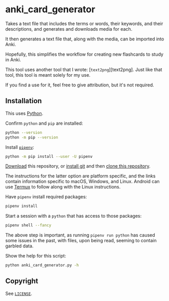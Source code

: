 # anki_card_generator

Takes a text file that includes the terms or words, their keywords, and their descriptions, and generates and downloads media for each.

It then generates a text file that, along with the media, can be imported into Anki.

Hopefully, this simplifies the workflow for creating new flashcards to study in Anki.

This tool uses another tool that I wrote: [`text2png`][text2png]. Just like that tool, this tool is meant solely for my use.

If you find a use for it, feel free to give attribution, but it's not required.

## Installation

This uses [Python](https://python.org).

Confirm `python` and `pip` are installed:

```sh
python --version
python -m pip --version
```

Install [`pipenv`](https://github.com/pypa/pipenv):

```sh
python -m pip install --user -U pipenv
```

[Download](https://github.com/mawillcockson/anki_card_generator/archive/master.zip) this repository, or [install git](https://git-scm.com/book/en/v2/Getting-Started-Installing-Git) and then [clone this repository](https://git-scm.com/book/en/v2/Git-Basics-Getting-a-Git-Repository).

The instructions for the latter option are platform specific, and the links contain information specific to macOS, Windows, and Linux. Android can use [Termux](https://termux.com/) to follow along with the Linux instructions.

Have `pipenv` install required packages:

```sh
pipenv install
```

Start a session with a `python` that has access to those packages:

```sh
pipenv shell --fancy
```

The above step is important, as running `pipenv run python` has caused some issues in the past, with files, upon being read, seeming to contain garbled data.

Show the help for this script:

```sh
python anki_card_generator.py -h
```

## Copyright

See [`LICENSE`](./LICENSE).
